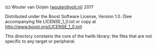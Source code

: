 (c) Wouter van Ooijen (wouter@voti.nl) 2017

Distributed under the Boost Software License, Version 1.0.
(See accompanying file LICENSE_1_0.txt or copy at 
http://www.boost.org/LICENSE_1_0.txt)

This directory constains the core of the hwlib library:
the files that are not specific to any target or peripheral.
      
      
      